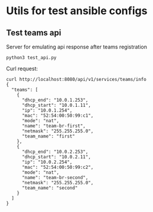 # Utils for test ansible configs
## Test teams api
Server for emulating api response after teams registration
```
python3 test_api.py
```
Curl request:
```
curl http://localhost:8080/api/v1/services/teams/info
{
  "teams": [
    {
      "dhcp_end": "10.0.1.253",
      "dhcp_start": "10.0.1.11",
      "ip": "10.0.1.254",
      "mac": "52:54:00:50:99:c1",
      "mode": "nat",
      "name": "team-br-first",
      "netmask": "255.255.255.0",
      "team_name": "first"
    },
    {
      "dhcp_end": "10.0.2.253",
      "dhcp_start": "10.0.2.11",
      "ip": "10.0.2.254",
      "mac": "52:54:00:50:99:c2",
      "mode": "nat",
      "name": "team-br-second",
      "netmask": "255.255.255.0",
      "team_name": "second"
    }
  ]
}
```